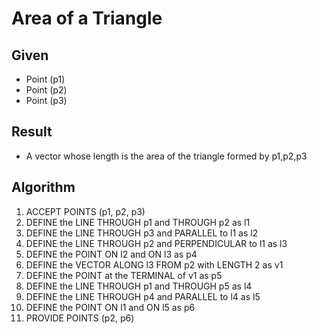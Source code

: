 # Area of a Triangle

## Given

 * Point (p1)
 * Point (p2)
 * Point (p3)

## Result

 * A vector whose length is the area of the triangle formed by p1,p2,p3

## Algorithm

 1. ACCEPT POINTS (p1, p2, p3)
 1. DEFINE the LINE THROUGH p1 and THROUGH p2 as l1
 1. DEFINE the LINE THROUGH p3 and PARALLEL to l1 as l2
 1. DEFINE the LINE THROUGH p2 and PERPENDICULAR to l1 as l3
 1. DEFINE the POINT ON l2 and ON l3 as p4
 1. DEFINE the VECTOR ALONG l3 FROM p2 with LENGTH 2 as v1
 1. DEFINE the POINT at the TERMINAL of v1 as p5
 1. DEFINE the LINE THROUGH p1 and THROUGH p5 as l4
 1. DEFINE the LINE THROUGH p4 and PARALLEL to l4 as l5
 1. DEFINE the POINT ON l1 and ON l5 as p6
 1. PROVIDE POINTS (p2, p6)